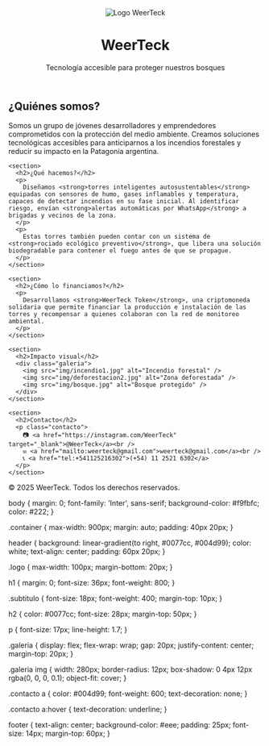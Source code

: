 <!DOCTYPE html>
<html lang="es">
<head>
  <meta charset="UTF-8" />
  <meta name="viewport" content="width=device-width, initial-scale=1.0" />
  <title>WeerTeck | Tecnología ambiental contra incendios</title>
  <link rel="stylesheet" href="style.css" />
  <link href="https://fonts.googleapis.com/css2?family=Inter:wght@400;600;800&display=swap" rel="stylesheet">
</head>
<body>
  <header>
    <div class="container">
      <img src="img/logo.png" alt="Logo WeerTeck" class="logo" />
      <h1>WeerTeck</h1>
      <p class="subtitulo">Tecnología accesible para proteger nuestros bosques</p>
    </div>
  </header>

  <main class="container">
    <section>
      <h2>¿Quiénes somos?</h2>
      <p>
        Somos un grupo de jóvenes desarrolladores y emprendedores comprometidos con la protección del medio ambiente. Creamos soluciones tecnológicas accesibles para anticiparnos a los incendios forestales y reducir su impacto en la Patagonia argentina.
      </p>
    </section>

    <section>
      <h2>¿Qué hacemos?</h2>
      <p>
        Diseñamos <strong>torres inteligentes autosustentables</strong> equipadas con sensores de humo, gases inflamables y temperatura, capaces de detectar incendios en su fase inicial. Al identificar riesgo, envían <strong>alertas automáticas por WhatsApp</strong> a brigadas y vecinos de la zona.
      </p>
      <p>
        Estas torres también pueden contar con un sistema de <strong>rociado ecológico preventivo</strong>, que libera una solución biodegradable para contener el fuego antes de que se propague.
      </p>
    </section>

    <section>
      <h2>¿Cómo lo financiamos?</h2>
      <p>
        Desarrollamos <strong>WeerTeck Token</strong>, una criptomoneda solidaria que permite financiar la producción e instalación de las torres y recompensar a quienes colaboran con la red de monitoreo ambiental.
      </p>
    </section>

    <section>
      <h2>Impacto visual</h2>
      <div class="galeria">
        <img src="img/incendio1.jpg" alt="Incendio forestal" />
        <img src="img/deforestacion2.jpg" alt="Zona deforestada" />
        <img src="img/bosque.jpg" alt="Bosque protegido" />
      </div>
    </section>

    <section>
      <h2>Contacto</h2>
      <p class="contacto">
        📷 <a href="https://instagram.com/WeerTeck" target="_blank">@WeerTeck</a><br />
        ✉️ <a href="mailto:weerteck@gmail.com">weerteck@gmail.com</a><br />
        📞 <a href="tel:+541125216302">(+54) 11 2521 6302</a>
      </p>
    </section>
  </main>

  <footer>
    <p>© 2025 WeerTeck. Todos los derechos reservados.</p>
  </footer>
</body>
</html>
body {
  margin: 0;
  font-family: 'Inter', sans-serif;
  background-color: #f9fbfc;
  color: #222;
}

.container {
  max-width: 900px;
  margin: auto;
  padding: 40px 20px;
}

header {
  background: linear-gradient(to right, #0077cc, #004d99);
  color: white;
  text-align: center;
  padding: 60px 20px;
}

.logo {
  max-width: 100px;
  margin-bottom: 20px;
}

h1 {
  margin: 0;
  font-size: 36px;
  font-weight: 800;
}

.subtitulo {
  font-size: 18px;
  font-weight: 400;
  margin-top: 10px;
}

h2 {
  color: #0077cc;
  font-size: 28px;
  margin-top: 50px;
}

p {
  font-size: 17px;
  line-height: 1.7;
}

.galeria {
  display: flex;
  flex-wrap: wrap;
  gap: 20px;
  justify-content: center;
  margin-top: 20px;
}

.galeria img {
  width: 280px;
  border-radius: 12px;
  box-shadow: 0 4px 12px rgba(0, 0, 0, 0.1);
  object-fit: cover;
}

.contacto a {
  color: #004d99;
  font-weight: 600;
  text-decoration: none;
}

.contacto a:hover {
  text-decoration: underline;
}

footer {
  text-align: center;
  background-color: #eee;
  padding: 25px;
  font-size: 14px;
  margin-top: 60px;
}

      
